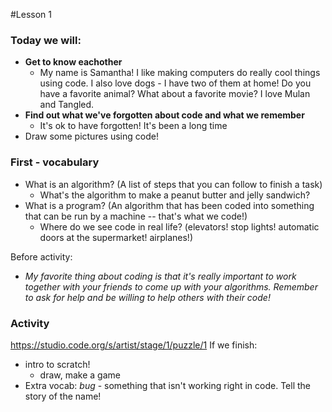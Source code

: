 #Lesson 1


### Today we will: 
* **Get to know eachother**
  - My name is Samantha! I like making computers do really cool things using code. I also love dogs - I have two of them at home! Do you have a favorite animal? What about a favorite movie? I love Mulan and Tangled.
* **Find out what we've forgotten about code and what we remember**
  - It's ok to have forgotten! It's been a long time
* Draw some pictures using code! 

### First - vocabulary
* What is an algorithm? (A list of steps that you can follow to finish a task)
  - What's the algorithm to make a peanut butter and jelly sandwich? 
* What is a program? (An algorithm that has been coded into something that can be run by a machine -- that's what we code!)
  - Where do we see code in real life? (elevators! stop lights! automatic doors at the supermarket! airplanes!)

Before activity: 
* *My favorite thing about coding is that it's really important to work together with your friends to come up with your algorithms. Remember to ask for help and be willing to help others with their code!*

### Activity
https://studio.code.org/s/artist/stage/1/puzzle/1
If we finish:
* intro to scratch!
  - draw, make a game
* Extra vocab: *bug* - something that isn't working right in code. Tell the story of the name!
